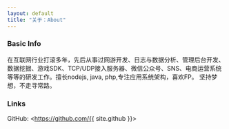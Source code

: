 ```yaml
---
layout: default
title: "关于：About"
---
```

### Basic Info
在互联网行业打滚多年，先后从事过网游开发、日志与数据分析、管理后台开发、数据挖掘、游戏SDK、TCP/UDP接入服务器、微信公众号、SNS、电商运营系统等等的研发工作。擅长nodejs, java, php,专注应用系统架构，喜欢FP。
坚持梦想，不走寻常路。

### Links
GitHub: <https://github.com/{{ site.github }}>  
